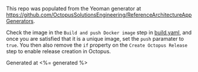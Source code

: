 This repo was populated from the Yeoman generator at https://github.com/OctopusSolutionsEngineering/ReferenceArchitectureAppGenerators.

Check the image in the `Build and push Docker image` step in [build.yaml](.github/workflows/build.yaml), and once you are
satisfied that it is a unique image, set the `push` paramater to `true`. You then also remove the `if` property on the
`Create Octopus Release` step to enable release creation in Octopus.

Generated at <%= generated %>
